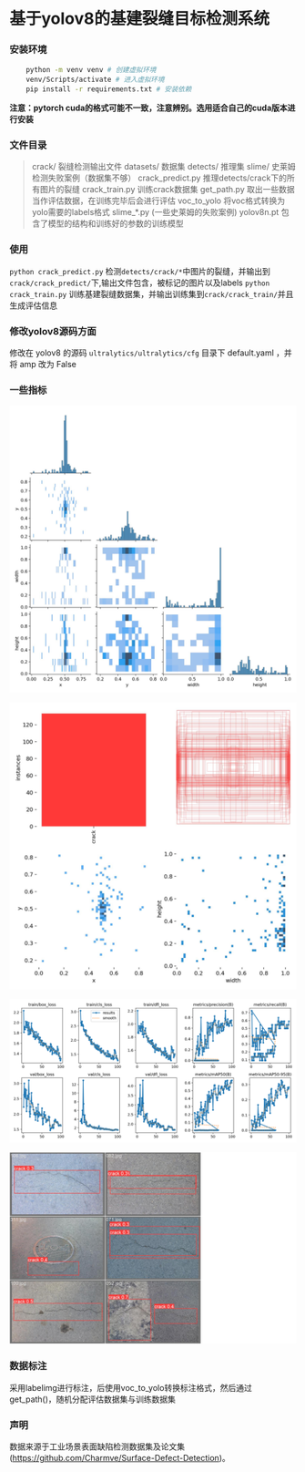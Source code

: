 # 基于yolov8的基建裂缝目标检测系统

### 安装环境
```bash
    python -m venv venv # 创建虚拟环境
    venv/Scripts/activate # 进入虚拟环境
    pip install -r requirements.txt # 安装依赖
```
**注意：pytorch cuda的格式可能不一致，注意辨别。选用适合自己的cuda版本进行安装**

### 文件目录

> crack/ 裂缝检测输出文件
  datasets/ 数据集
  detects/ 推理集
  slime/ 史莱姆检测失败案例（数据集不够）
  crack_predict.py 推理detects/crack下的所有图片的裂缝
  crack_train.py 训练crack数据集
  get_path.py 取出一些数据当作评估数据，在训练完毕后会进行评估
  voc_to_yolo 将voc格式转换为yolo需要的labels格式
  slime_*.py (一些史莱姆的失败案例)
  yolov8n.pt 包含了模型的结构和训练好的参数的训练模型

### 使用
`python crack_predict.py` 检测`detects/crack/*`中图片的裂缝，并输出到`crack/crack_predict/`下,输出文件包含，被标记的图片以及labels
`python crack_train.py` 训练基建裂缝数据集，并输出训练集到`crack/crack_train/`并且生成评估信息

### 修改yolov8源码方面
修改在 yolov8 的源码 `ultralytics/ultralytics/cfg` 目录下 default.yaml ，并将 amp 改为 False


### 一些指标
![Alt text](crack/crack_train/labels_correlogram.jpg)

![Alt text](crack/crack_train/labels.jpg)

![Alt text](crack/crack_train/results.png)

![Alt text](crack/crack_train/val_batch1_pred.jpg)


### 数据标注
采用labelimg进行标注，后使用voc_to_yolo转换标注格式，然后通过get_path()，随机分配评估数据集与训练数据集


### 声明
数据来源于工业场景表面缺陷检测数据集及论文集(https://github.com/Charmve/Surface-Defect-Detection)。
